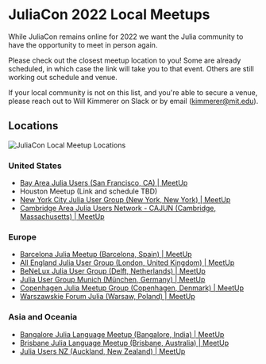 # JuliaCon 2022 Local Meetups

While JuliaCon remains online for 2022 we want the Julia community to have the opportunity to meet in person again. 

Please check out the closest meetup location to you! Some are already scheduled, in which case the link will take you to that event. Others are still working out schedule and venue.

If your local community is not on this list, and you're able to secure a venue, please reach out to Will Kimmerer on Slack or by email (kimmerer@mit.edu). 

## Locations

![JuliaCon Local Meetup Locations](/assets/2022/img/meetupmap.png)

### United States
- [Bay Area Julia Users (San Francisco, CA) | MeetUp](https://www.meetup.com/bay-area-julia-users/events/286589759/)
- Houston Meetup (Link and schedule TBD)
- [New York City Julia User Group (New York, New York) | MeetUp](https://www.meetup.com/julia-nyc/)
- [Cambridge Area Julia Users Network - CAJUN (Cambridge, Massachusetts) | MeetUp](https://www.meetup.com/julia-cajun/)

### Europe
- [Barcelona Julia Meetup (Barcelona, Spain) | MeetUp](https://www.meetup.com/barcelona-julia-meetup/events/286545534/)
- [All England Julia User Group (London, United Kingdom) | MeetUp](https://www.meetup.com/london-julia-user-group/events/286709344/)
- [BeNeLux Julia User Group (Delft, Netherlands) | MeetUp](https://www.meetup.com/BeNeLux-Julia-User-Group/)
- [Julia User Group Munich (München, Germany) | MeetUp](https://www.meetup.com/julia-user-group-munich/)
- [Copenhagen Julia Meetup Group (Copenhagen, Denmark) | MeetUp](https://www.meetup.com/copenhagen-julia-meetup-group/events/286568526/)
- [Warszawskie Forum Julia (Warsaw, Poland) | MeetUp](https://www.meetup.com/warszawskie-forum-julia/)

### Asia and Oceania
- [Bangalore Julia Language Meetup (Bangalore, India) | MeetUp](https://www.meetup.com/bangalore-julia-programming-language-meetup-group/events/287009886/)
- [Brisbane Julia Language Meetup (Brisbane, Australia) | MeetUp](https://www.meetup.com/brisbane-julia-language-meetup/)
- [Julia Users NZ (Auckland, New Zealand) | MeetUp](https://www.meetup.com/julia-users-nz/)
